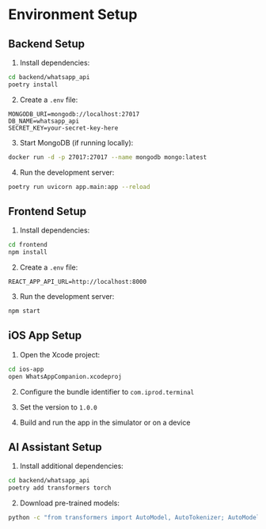 # Environment Setup

## Backend Setup

1. Install dependencies:

```bash
cd backend/whatsapp_api
poetry install
```

2. Create a `.env` file:

```
MONGODB_URI=mongodb://localhost:27017
DB_NAME=whatsapp_api
SECRET_KEY=your-secret-key-here
```

3. Start MongoDB (if running locally):

```bash
docker run -d -p 27017:27017 --name mongodb mongo:latest
```

4. Run the development server:

```bash
poetry run uvicorn app.main:app --reload
```

## Frontend Setup

1. Install dependencies:

```bash
cd frontend
npm install
```

2. Create a `.env` file:

```
REACT_APP_API_URL=http://localhost:8000
```

3. Run the development server:

```bash
npm start
```

## iOS App Setup

1. Open the Xcode project:

```bash
cd ios-app
open WhatsAppCompanion.xcodeproj
```

2. Configure the bundle identifier to `com.iprod.terminal`

3. Set the version to `1.0.0`

4. Build and run the app in the simulator or on a device

## AI Assistant Setup

1. Install additional dependencies:

```bash
cd backend/whatsapp_api
poetry add transformers torch
```

2. Download pre-trained models:

```bash
python -c "from transformers import AutoModel, AutoTokenizer; AutoModel.from_pretrained('bert-base-uncased'); AutoTokenizer.from_pretrained('bert-base-uncased')"
```
